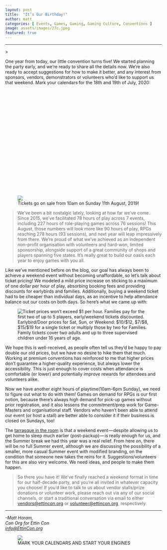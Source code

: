 ```yaml
---
layout: post
title:  "It’s Our Birthday!"
author: matt
categories: [ Events, Games, Gaming, Gaming Culture, Conventions ]
image: assets/images/27c.jpeg
featured: true
---
```


<section name="9f9c" class="section section--body section--first"><div class="section-divider"><hr class="section-divider"></div><div class="section-content"><div class="section-inner sectionLayout--insetColumn">><p name="217f" id="217f" class="graf graf--p graf-after--h3">One year from today, our little convention turns five! We started planning the party early, and we’re ready to share all the details now. We’re also ready to accept suggestions for how to make it better, and any interest from sponsors, vendors, demonstrators or volunteers who’d like to support us that weekend. Mark your calendars for the 18th and 19th of July, 2020:</p>

<figure name="9466" id="9466" class="graf graf--figure graf-after--p"><div class="aspectRatioPlaceholder is-locked" style="max-width: 700px; max-height: 563px;"><div class="aspectRatioPlaceholder-fill" style="padding-bottom: 80.4%;"></div><img class="graf-image" data-image-id="1*jZJJ9JursjXG1bpUKd6-zA.jpeg" data-width="1503" data-height="1208" data-is-featured="true" src="/blog/assets/images/27a.jpeg"><figcaption class="imageCaption">Tickets go on sale from 10am on Sunday 11th August, 2019!</figcaption></figure>

<blockquote name="70e3" id="70e3" class="graf graf--blockquote graf-after--figure">We’ve been a bit nostalgic lately, looking at how far we’ve come. Since 2015, we’ve facilitated 78 hours of play across 7 events, including 227 hours of role-playing games across 76 sessions! This August, those numbers will look more like 90 hours of play, RPGs reaching 278 hours (93 sessions), and next year will leap impressively from there. We’re proud of what we’ve achieved as an independent non-profit organisation with volunteers and hard-won, limited sponsorship, alongside support of a great community of shops and players spanning five states. It’s really great to build our oasis each year to enjoy games with you all.</blockquote><p name="cddb" id="cddb" class="graf graf--p graf-after--blockquote">Like we’ve mentioned before on the blog, our goal has always been to achieve a weekend event without becoming unaffordable, so let’s talk about ticket pricing! We modeled a mild price increase on sticking to a maximum of one dollar per hour of play, absorbing booking fees and providing discounts for earlybirds and families. Additionally, buying a weekend ticket had to be cheaper than individual days, as an incentive to help attendance balance out our costs on both days. So here’s what we came up with:</p>

<figure name="d9ec" id="d9ec" class="graf graf--figure graf-after--p"><img class="graf-image" data-image-id="1*5dRjbSaR89KUeHI0RV7ZiA.gif" data-width="1881" data-height="1552" alt="Ticket prices won’t exceed $1 per hour. Families pay for the first two of up to 5 players, early/weekend tickets discounted." src="/blog/assets/images/27b.gif"><figcaption class="imageCaption">Earlybird/Door prices for Sat, Sun, or Weekend: $10/$12, $7/$8, $15/$19 for a single ticket or multiply those by two for Families. Family tickets cover two adults and up to three supervised children under 16 years of age.</figcaption></figure>

<p name="897e" id="897e" class="graf graf--p graf-after--figure">We hope this is well-received, as people often tell us they’d be happy to pay double our old prices, but we have no desire to hike them that much. Working at premium conventions has reinforced to me that higher prices don’t guarantee a higher-quality experience, but always lower the accessibility. This is just enough to cover costs when attendance is comfortable (or lower) and potentially improve rewards for attendees and volunteers alike.</p><p name="b57b" id="b57b" class="graf graf--p graf-after--p">Now we have another eight hours of playtime(10am-6pm Sunday), we need to figure out what to do with them! Games on demand for RPGs is our first notion, because there’s always high demand for pick-up games without prior registration, and it also lessens the commitment/prep work for Game-Masters and organisational staff. Vendors who haven’t been able to attend our event (or host a stall) are better able to consider it if their business is closed on Sundays, too!</p><p name="93f8" id="93f8" class="graf graf--p graf-after--p">The <a href="https://monster.fandom.com/wiki/Tarrasque" data-href="https://monster.fandom.com/wiki/Tarrasque" class="markup--anchor markup--p-anchor" rel="noopener" target="_blank">tarrasque in the room</a> is that a weekend event — despite allowing us to get home to sleep much earlier (post-packup) — is really enough for us, and the Summer break we had this year was a real relief. From here on, there will be no full Summer event, although we are discussing the possibility of a smaller, more casual Summer event with modified branding, on the condition that someone new takes the reins for it. Suggestions/volunteers for this are also very welcome. We need ideas, and people to make them happen.</p><blockquote name="8ce5" id="8ce5" class="graf graf--blockquote graf-after--p graf--trailing">So there you have it! We’ve finally reached a weekend format in time for our half-decade party, and you’re all invited in whatever capacity you choose! If you’d like to talk to us about vendor stalls/prize donations or volunteer work, please reach out via any of our social channels, or start a traditional conversation via email to either <a href="mailto:vendors@ettincon.org" data-href="mailto:vendors@ettincon.org" class="markup--anchor markup--blockquote-anchor" target="_blank">vendors@ettincon.org</a> or <a href="mailto:volunteer@ettincon.org" data-href="mailto:volunteer@ettincon.org" class="markup--anchor markup--blockquote-anchor" target="_blank">volunteer@ettincon.org</a>, respectively.</blockquote></div></div></section><section name="9cbe" class="section section--body section--last"><div class="section-divider"><hr class="section-divider"></div><div class="section-content"><div class="section-inner sectionLayout--insetColumn"><p name="e87b" id="e87b" class="graf graf--p graf--leading"><em class="markup--em markup--p-em">-Matt Horam,<br>Con Org for Ettin Con<br></em><a href="mailto:info@EttinCon.org" data-href="mailto:info@EttinCon.org" class="markup--anchor markup--p-anchor" target="_blank"><em class="markup--em markup--p-em">info@EttinCon.org</em></a></p>

<figure name="ccc1" id="ccc1" class="graf graf--figure graf-after--p graf--trailing"><img class="graf-image" data-image-id="1*yx4nI52ic-p2v5ccDSkTCg.jpeg" data-width="1080" data-height="1080" src="/blog/assets/images/27c.jpeg"><figcaption class="imageCaption">MARK YOUR CALENDARS AND START YOUR ENGINES</figcaption></figure>

</div></div></section>